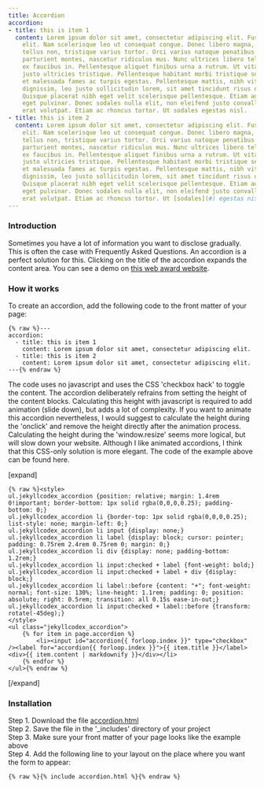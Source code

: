 ```yaml
---
title: Accordion
accordion:
- title: this is item 1
  content: Lorem ipsum dolor sit amet, consectetur adipiscing elit. Fusce et lorem
    elit. Nam scelerisque leo ut consequat congue. Donec libero magna, sagittis eu
    tellus non, tristique varius tortor. Orci varius natoque penatibus et magnis dis
    parturient montes, nascetur ridiculus mus. Nunc ultrices libero tellus, vel mattis
    ex faucibus in. Pellentesque aliquet finibus urna a rutrum. Ut vitae nibh iaculis
    justo ultricies tristique. Pellentesque habitant morbi tristique senectus et netus
    et malesuada fames ac turpis egestas. Pellentesque mattis, nibh vitae ultrices
    dignissim, leo justo sollicitudin lorem, sit amet tincidunt risus odio nec augue.
    Quisque placerat nibh eget velit scelerisque pellentesque. Etiam auctor vel leo
    eget pulvinar. Donec sodales nulla elit, non eleifend justo convallis vitae. Aliquam
    erat volutpat. Etiam ac rhoncus tortor. Ut sodales egestas nisl.
- title: this is item 2
  content: Lorem ipsum dolor sit amet, consectetur adipiscing elit. Fusce et lorem
    elit. Nam scelerisque leo ut consequat congue. Donec libero magna, sagittis eu
    tellus non, tristique varius tortor. Orci varius natoque penatibus et magnis dis
    parturient montes, nascetur ridiculus mus. Nunc ultrices libero tellus, vel mattis
    ex faucibus in. Pellentesque aliquet finibus urna a rutrum. Ut vitae nibh iaculis
    justo ultricies tristique. Pellentesque habitant morbi tristique senectus et netus
    et malesuada fames ac turpis egestas. Pellentesque mattis, nibh vitae ultrices
    dignissim, leo justo sollicitudin lorem, sit amet tincidunt risus odio nec augue.
    Quisque placerat nibh eget velit scelerisque pellentesque. Etiam auctor vel leo
    eget pulvinar. Donec sodales nulla elit, non eleifend justo convallis vitae. Aliquam
    erat volutpat. Etiam ac rhoncus tortor. Ut [sodales](#) egestas nisl.
---
```


### Introduction

Sometimes you have a lot of information you want to disclose gradually. This is often the case with Frequently Asked Questions. An accordion is a perfect solution for this. Clicking on the title of the accordion expands the content area. You can see a demo on [this web award website](https://webawardz.com/contact/).

### How it works

To create an accordion, add the following code to the front matter of your page:

```
{% raw %}---
accordion: 
  - title: this is item 1
    content: Lorem ipsum dolor sit amet, consectetur adipiscing elit. 
  - title: this is item 2
    content: Lorem ipsum dolor sit amet, consectetur adipiscing elit.
---{% endraw %}
```

The code uses no javascript and uses the CSS 'checkbox hack' to toggle the content. The accordion deliberately refrains from setting the height of the content blocks. Calculating this height with javascript is required to add animation (slide down), but adds a lot of complexity. If you want to animate this accordion nevertheless, I would suggest to calculate the height during the 'onclick' and remove the height directly after the animation process. Calculating the height during the 'window.resize' seems more logical, but will slow down your website. Although I like animated accordions, I think that this CSS-only solution is more elegant. The code of the example above can be found here.

[expand]


```
{% raw %}<style>
ul.jekyllcodex_accordion {position: relative; margin: 1.4rem 0!important; border-bottom: 1px solid rgba(0,0,0,0.25); padding-bottom: 0;}
ul.jekyllcodex_accordion li {border-top: 1px solid rgba(0,0,0,0.25); list-style: none; margin-left: 0;}
ul.jekyllcodex_accordion li input {display: none;}
ul.jekyllcodex_accordion li label {display: block; cursor: pointer; padding: 0.75rem 2.4rem 0.75rem 0; margin: 0;}
ul.jekyllcodex_accordion li div {display: none; padding-bottom: 1.2rem;}
ul.jekyllcodex_accordion li input:checked + label {font-weight: bold;}
ul.jekyllcodex_accordion li input:checked + label + div {display: block;}
ul.jekyllcodex_accordion li label::before {content: "+"; font-weight: normal; font-size: 130%; line-height: 1.1rem; padding: 0; position: absolute; right: 0.5rem; transition: all 0.15s ease-in-out;}
ul.jekyllcodex_accordion li input:checked + label::before {transform: rotate(-45deg);}
</style>
<ul class="jekyllcodex_accordion">
    {% for item in page.accordion %}
        <li><input id="accordion{{ forloop.index }}" type="checkbox" /><label for="accordion{{ forloop.index }}">{{ item.title }}</label><div>{{ item.content | markdownify }}</div></li>
    {% endfor %}
</ul>{% endraw %}
```

[/expand]

### Installation

Step 1. Download the file [accordion.html](https://raw.githubusercontent.com/jhvanderschee/jekyllcodex/gh-pages/_includes/accordion.html)
<br />Step 2. Save the file in the '_includes' directory of your project
<br />Step 3. Make sure your front matter of your page looks like the example above
<br />Step 4. Add the following line to your layout on the place where you want the form to appear:

```
{% raw %}{% include accordion.html %}{% endraw %}
```
